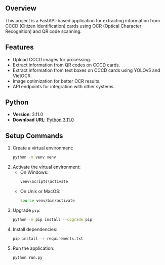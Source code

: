 ## Overview
This project is a FastAPI-based application for extracting information from CCCD (Citizen Identification) cards using OCR (Optical Character Recognition) and QR code scanning.

## Features

- Upload CCCD images for processing.
- Extract information from QR codes on CCCD cards.
- Extract information from text boxes on CCCD cards using YOLOv5 and VietOCR.
- Image optimization for better OCR results.
- API endpoints for integration with other systems.


## Python
- **Version**: 3.11.0
- **Download URL**: [Python 3.11.0](https://www.python.org/downloads/release/python-3110/)

## Setup Commands
1. Create a virtual environment:
    ```sh
    python -m venv venv
    ```
2. Activate the virtual environment:
    - On Windows:
        ```sh
        venv\Scripts\activate
        ```
    - On Unix or MacOS:
        ```sh
        source venv/bin/activate
        ```
3. Upgrade `pip`:
    ```sh
    python -m pip install --upgrade pip
    ```
4. Install dependencies:
    ```sh
    pip install -r requirements.txt
    ```
5. Run the application:
    ```sh
    python run.py
    ```
